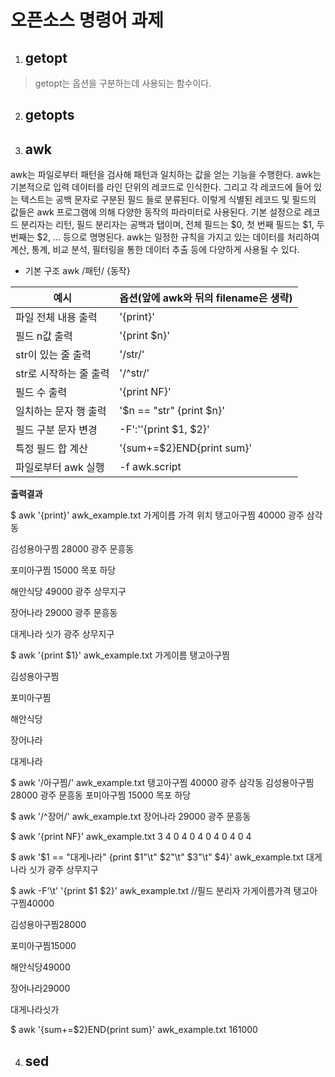 # 오픈소스 명령어 과제

1) ## **getopt**
> getopt는 옵션을 구분하는데 사용되는 함수이다.

2) ## **getopts**



3) ## **awk**
awk는 파일로부터 패턴을 검사해 패턴과 일치하는 값을 얻는 기능을 수행한다.
awk는 기본적으로 입력 데이터를 라인 단위의 레코드로 인식한다. 그리고 각 레코드에 들어 있는
텍스트는 공백 문자로 구분된 필드 들로 분류된다. 
이렇게 식별된 레코드 및 필드의 값들은 awk 프로그램에 의해 다양한 동작의 파라미터로 사용된다.
기본 설정으로 레코드 분리자는 리턴, 필드 분리자는 공백과 탭이며, 전체 필드는 $0, 첫 번째 필드는 $1, 두 번째는 $2, ... 등으로 명명된다.
awk는 일정한 규칙을 가지고 있는 데이터를 처리하여 계산, 통계, 비교 분석, 필터링을 통한 데이터 추출 등에 다양하게 사용될 수 있다.

* 기본 구조
awk /패턴/ {동작}

|예시|옵션(앞에 awk와 뒤의 filename은 생략)|
|------|-------|
|파일 전체 내용 출력|'{print}'|
|필드 n값 출력|'{print $n}'|
|str이 있는 줄 출력|'/str/'|
|str로 시작하는  줄 출력|'/^str/'|
|필드 수 출력|'{print NF}'|
|일치하는 문자 행 출력|'$n == "str" {print $n}'|
|필드 구분 문자 변경|-F':''{print $1, $2}'|
|특정 필드 합 계산|'{sum+=$2}END{print sum}'|
|파일로부터 awk 실행|-f awk.script|

**출력결과**

$ awk '{print}' awk_example.txt
가게이름        가격    위치
탱고아구찜      40000   광주 삼각동

김성용아구찜    28000   광주 문흥동

포미아구찜      15000   목포 하당

해안식당        49000   광주 상무지구

장어나라        29000   광주 문흥동

대게나라        싯가    광주 상무지구

$ awk '{print $1}' awk_example.txt
가게이름
탱고아구찜

김성용아구찜

포미아구찜

해안식당

장어나라

대게나라

$ awk '/아구찜/' awk_example.txt
탱고아구찜      40000   광주 삼각동
김성용아구찜    28000   광주 문흥동
포미아구찜      15000   목포 하당

$ awk '/^장어/' awk_example.txt
장어나라        29000   광주 문흥동

$ awk '{print NF}' awk_example.txt
3
4
0
4
0
4
0
4
0
4
0
4

$ awk '$1 == "대게나라" {print $1"\t" $2"\t" $3"\t" $4}' awk_example.txt
대게나라        싯가    광주    상무지구

$ awk -F'\t' '{print $1 $2}' awk_example.txt	//필드 분리자
가게이름가격
탱고아구찜40000

김성용아구찜28000

포미아구찜15000

해안식당49000

장어나라29000

대게나라싯가

$ awk '{sum+=$2}END{print sum}' awk_example.txt
161000


4) ## **sed**
